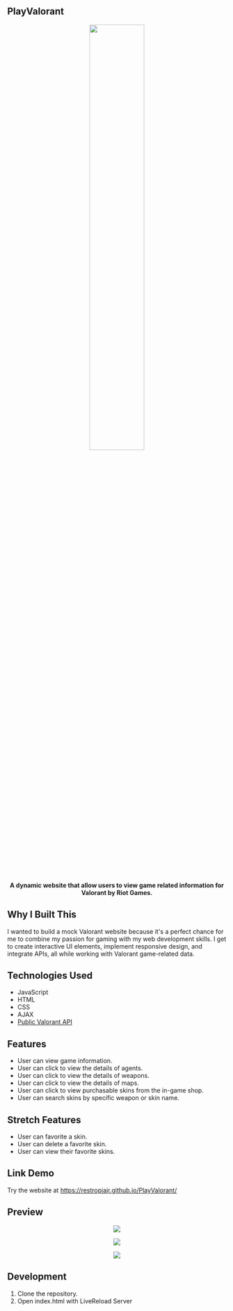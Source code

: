 ## PlayValorant

<p align="center">
  <img src="https://github.com/restropiajr/PlayValorant/assets/66459527/ce53fc3e-8adc-4dec-ad07-6568b26a0144" width=50% height=50%>
</p>

<div align="center">
  
 **A dynamic website that allow users to view game related information for Valorant by Riot Games.**
 
</div>

## Why I Built This

I wanted to build a mock Valorant website because it's a perfect chance for me to combine my passion for gaming with my web development skills. I get to create interactive UI elements, implement responsive design, and integrate APIs, all while working with Valorant game-related data.

## Technologies Used

- JavaScript
- HTML
- CSS
- AJAX
- [Public Valorant API](https://valorant-api.com/)

## Features

- User can view game information.
- User can click to view the details of agents.
- User can click to view the details of weapons.
- User can click to view the details of maps.
- User can click to view purchasable skins from the in-game shop.
- User can search skins by specific weapon or skin name.

## Stretch Features

- User can favorite a skin.
- User can delete a favorite skin.
- User can view their favorite skins.
  
## Link Demo

Try the website at https://restropiajr.github.io/PlayValorant/

## Preview

<p align="center">
  <img src="https://github.com/restropiajr/PlayValorant/assets/66459527/b7c2dd88-7463-4182-8b7a-7df6868e2824">
</p>

<p align="center">
  <img src="https://github.com/restropiajr/PlayValorant/assets/66459527/04e7e7b9-b495-401c-83d8-b824851edc76")>
</p>

<p align="center">
  <img src="https://github.com/restropiajr/PlayValorant/assets/66459527/12c94287-19b6-4dbc-9dd8-0f26c218e7f9")>
</p>

## Development

1. Clone the repository.
2. Open index.html with LiveReload Server
